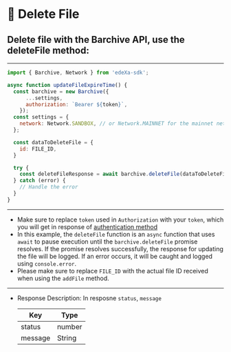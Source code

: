 # 📝 Delete File

## Delete file with the Barchive API, use the deleteFile method:

---

```SDK.js
import { Barchive, Network } from 'edeXa-sdk';

async function updateFileExpireTime() {
  const barchive = new Barchive({
      ...settings,
      authorization: `Bearer ${token}`,
    });
  const settings = {
    network: Network.SANDBOX, // or Network.MAINNET for the mainnet network
  };

  const dataToDeleteFile = {
    id: FILE_ID,
  }

  try {
    const deleteFileResponse = await barchive.deleteFile(dataToDeleteFile);
  } catch (error) {
    // Handle the error
  }
}

```

---

- Make sure to replace `token` used in `Authorization` with your `token`, which you will get in response of [authentication method](./authenticate.md)
- In this example, the `deleteFile` function is an `async` function that uses `await` to pause execution until the `barchive.deleteFile` promise resolves. If the promise resolves successfully, the response for updating the file will be logged. If an error occurs, it will be caught and logged using `console.error`.
- Please make sure to replace `FILE_ID` with the actual file ID received when using the `addFile` method.

---

- Response Description: In resposne `status`, `message`

  | Key     | Type   |
  | ------- | ------ |
  | status  | number |
  | message | String |

